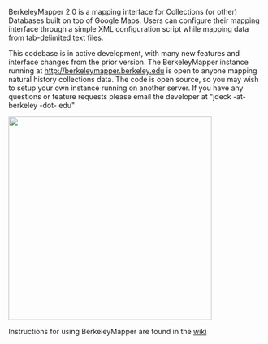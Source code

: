 BerkeleyMapper 2.0 is a mapping interface for Collections (or other) Databases built on top of Google Maps.  Users can configure their mapping interface through a simple XML configuration script while mapping data from tab-delimited text files.

This codebase is in active development, with many new features and interface changes from the prior version.  The BerkeleyMapper instance running at http://berkeleymapper.berkeley.edu is open to anyone mapping natural history collections data.  The code is open source, so you may wish to setup your own instance running on another server. If you have any questions or feature requests please email the developer at "jdeck -at- berkeley -dot- edu"

<img src='http://berkeleymapper.googlecode.com/files/mapping.jpg' width='400'>

Instructions for using BerkeleyMapper are found in the <a href='https://github.com/jdeck88/berkeleymapper/wiki'>wiki</a>
